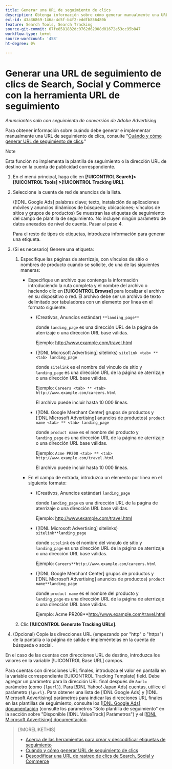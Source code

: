 ```yaml
---
title: Generar una URL de seguimiento de clics
description: Obtenga información sobre cómo generar manualmente una URL de seguimiento de clics de Search, Social y Commerce.
exl-id: 43a36869-146a-4c5f-b4f2-eddfb856480b
feature: Search Tools, Search Tracking
source-git-commit: 67fe8581832dc0762d62908d01672e53cc95b847
workflow-type: tm+mt
source-wordcount: '458'
ht-degree: 0%

---
```


# Generar una URL de seguimiento de clics de Search, Social y Commerce con la herramienta URL de seguimiento

*Anunciantes solo con seguimiento de conversión de Adobe Advertising*

Para obtener información sobre cuándo debe generar e implementar manualmente una URL de seguimiento de clics, consulte &quot;[Cuándo y cómo generar URL de seguimiento de clics](/help/search-social-commerce/tracking/click-tracking-ways-to-generate.md).&quot;

>[!NOTE]
>
>Esta función no implementa la plantilla de seguimiento o la dirección URL de destino en la cuenta de publicidad correspondiente.

1. En el menú principal, haga clic en **[!UICONTROL Search]> [!UICONTROL Tools] >[!UICONTROL Tracking URL]**.

1. Seleccione la cuenta de red de anuncios de la lista.

   ([!DNL Google Ads] palabras clave; texto, instalación de aplicaciones móviles y anuncios dinámicos de búsqueda; ubicaciones; vínculos de sitios y grupos de productos) Se muestran las etiquetas de seguimiento del campo de plantilla de seguimiento. No incluyen ningún parámetro de datos anexados de nivel de cuenta. Pasar al paso 4.

   Para el resto de tipos de etiquetas, introduzca información para generar una etiqueta.

1. (Si es necesario) Genere una etiqueta:

   1. Especifique las páginas de aterrizaje, con vínculos de sitio o nombres de producto cuando se solicite, de una de las siguientes maneras:

      * Especifique un archivo que contenga la información introduciendo la ruta completa y el nombre del archivo o haciendo clic en **[!UICONTROL Browse]** para localizar el archivo en su dispositivo o red. El archivo debe ser un archivo de texto delimitado por tabuladores con un elemento por línea en el formato siguiente:

         * (Creativos, Anuncios estándar) `**landing_page**`

           donde `landing_page` es una dirección URL de la página de aterrizaje o una dirección URL base válidas.

           Ejemplo: http://www.example.com/travel.html

         * ([!DNL Microsoft Advertising] sitelinks) `sitelink <tab> ** <tab> landing_page`

           donde `sitelink` es el nombre del vínculo de sitio y `landing_page` es una dirección URL de la página de aterrizaje o una dirección URL base válidas.

           Ejemplo: `Careers <tab> ** <tab> http://www.example.com/careers.html`

           El archivo puede incluir hasta 10 000 líneas.

         * ([!DNL Google Merchant Center] grupos de productos y [!DNL Microsoft Advertising] anuncios de productos) `product name <tab> ** <tab> landing_page`

           donde `product name` es el nombre del producto y `landing_page` es una dirección URL de la página de aterrizaje o una dirección URL base válidas.

           Ejemplo: `Acme PR208 <tab> ** <tab> http://www.example.com/travel.html`

           El archivo puede incluir hasta 10 000 líneas.

      * En el campo de entrada, introduzca un elemento por línea en el siguiente formato:

         * (Creativos, Anuncios estándar) `landing_page`

           donde `landing_page` es una dirección URL de la página de aterrizaje o una dirección URL base válidas.

           Ejemplo: http://www.example.com/travel.html

         * ([!DNL Microsoft Advertising] sitelinks) `sitelink**landing_page`

           donde `sitelink` es el nombre del vínculo de sitio y `landing_page` es una dirección URL de la página de aterrizaje o una dirección URL base válidas.

           Ejemplo: `Careers**http://www.example.com/careers.html`

         * ([!DNL Google Merchant Center] grupos de productos y [!DNL Microsoft Advertising] anuncios de productos) `product name**landing_page`

           donde `product name` es el nombre del producto y `landing_page` es una dirección URL de la página de aterrizaje o una dirección URL base válidas.

           Ejemplo: Acme PR208**http://www.example.com/travel.html

   1. Clic **[!UICONTROL Generate Tracking URLs]**.

1. (Opcional) Copie las direcciones URL (empezando por &quot;http&quot; o &quot;https&quot;) de la pantalla o la página de salida e impleméntelas en la cuenta de búsqueda o social.

En el caso de las cuentas con direcciones URL de destino, introduzca los valores en la variable [!UICONTROL Base URL] campos.

Para cuentas con direcciones URL finales, introduzca el valor en pantalla en la variable correspondiente [!UICONTROL Tracking Template] field. Debe agregar un parámetro para la dirección URL final después de `&url=` parámetro (como `{lpurl}`). Para [!DNL Yahoo! Japan Ads] cuentas, utilice el parámetro `{lpurl}`. Para obtener una lista de [!DNL Google Ads] y [!DNL Microsoft Advertising] parámetros para indicar las direcciones URL finales en las plantillas de seguimiento, consulte los [[!DNL Google Ads] documentación](https://support.google.com/google-ads/answer/6305348) (consulte los parámetros &quot;Solo plantilla de seguimiento&quot; en la sección sobre &quot;Disponible [!DNL ValueTrack] Parámetros&quot;) y el [[!DNL Microsoft Advertising] documentación](https://help.ads.microsoft.com/#apex/3/en/56799/2).

>[!MORELIKETHIS]
>
>* [Acerca de las herramientas para crear y descodificar etiquetas de seguimiento](tracking-tools-about.md)
>* [Cuándo y cómo generar URL de seguimiento de clics](/help/search-social-commerce/tracking/click-tracking-ways-to-generate.md)
>* [Descodificar una URL de rastreo de clics de Search, Social y Commerce](click-tracking-url-decode.md)
